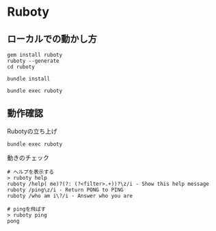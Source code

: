 # Ruboty
## ローカルでの動かし方
```
gem install ruboty
ruboty --generate
cd ruboty

bundle install

bundle exec ruboty
```

## 動作確認
Rubotyの立ち上げ
```
bundle exec ruboty
```
動きのチェック
```
# ヘルプを表示する
> ruboty help
ruboty /help( me)?(?: (?<filter>.+))?\z/i - Show this help message
ruboty /ping\z/i - Return PONG to PING
ruboty /who am i\?/i - Answer who you are

# pingを飛ばす
> ruboty ping
pong
```

